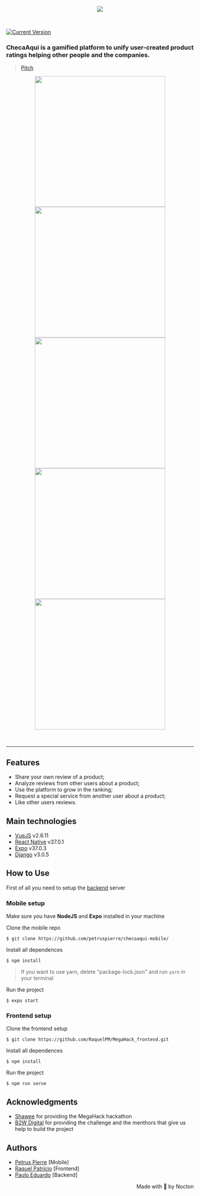 <p align="center">
  <img src="https://i.ibb.co/pyNs7Zq/Group-1.png">
</p><br>

[![Current Version](https://img.shields.io/badge/version-1.0.0-green.svg)](https://github.com/petruspierre/seuchef)

### ChecaAqui is a gamified platform to unify user-created product ratings helping other people and the companies.

> [Pitch](https://www.youtube.com/watch?v=pHUXVQcMKTs)

<p align="center">
  <img height=350 src="https://i.ibb.co/th1XmRC/Screen-Recording-20200601-160024-1.gif">
  <img height=350 src="https://i.ibb.co/JKm6cTt/Screen-Recording-20200601-155710-1.gif">
  <img height=350 src="https://i.ibb.co/jLpLHCw/Screen-Recording-20200601-155739-1.gif">
  <img height=350 src="https://i.ibb.co/Mfvp9B5/Screen-Recording-20200601-155838-1.gif">
  <img height=350 src="https://i.ibb.co/qxVyrzk/Screen-Recording-20200601-155816-1.gif">
</p><br>

---

## Features
- Share your own review of a product;
- Analyze reviews from other users about a product;
- Use the platform to grow in the ranking;
- Request a special service from another user about a product;
- Like other users reviews.

## Main technologies 

- [VueJS](https://vuejs.org/) v2.6.11
- [React Native](https://reactnative.dev/) v37.0.1
- [Expo](https://expo.io/) v37.0.3
- [Django](https://www.djangoproject.com/) v3.0.5

## How to Use

First of all you need to setup the [backend](https://github.com/PauloE314/MegaHack_backend/tree/611fe72d8eb181bcf37dbb605fa3d91f2289498f) server

### Mobile setup
Make sure you have **NodeJS** and **Expo** installed in your machine

Clone the mobile repo
```
$ git clone https://github.com/petruspierre/checaaqui-mobile/
```

Install all dependences
```
$ npm install
```
> If you want to use yarn, delete "package-lock.json" and run ```yarn``` in your terminal

Run the project
```
$ expo start
```

### Frontend setup

Clone the frontend setup
```
$ git clone https://github.com/RaquelPM/MegaHack_frontend.git
```

Install all dependences
```
$ npm install
```

Run the project
```
$ npm run serve
```

## Acknowledgments
- [Shawee](https://shawee.io/) for providing the MegaHack hackathon
- [B2W Digital](https://www.b2wmarketplace.com.br/v3/home) for providing the challenge and the menthors that give us help to build the project

## Authors
- [Petrus Pierre](https://github.com/petruspierre/) [Mobile]
- [Raquel Patrício](https://github.com/raquelpm/) [Frontend]
- [Paulo Eduardo](https://github.com/pauloe314/) [Backend]

<p align="right">Made with 🖤 by Nocton</p>
